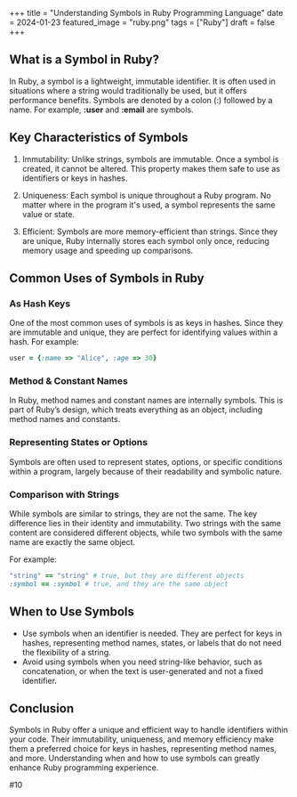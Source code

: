 +++
title = "Understanding Symbols in Ruby Programming Language"
date = 2024-01-23
featured_image = "ruby.png"
tags = ["Ruby"]
draft = false
+++


## What is a Symbol in Ruby?

In Ruby, a symbol is a lightweight, immutable identifier. It is often used in situations where a string would traditionally be used, but it offers performance benefits. Symbols are denoted by a colon (:) followed by a name. For example, **:user** and **:email** are symbols.

## Key Characteristics of Symbols

1. Immutability: Unlike strings, symbols are immutable. Once a symbol is created, it cannot be altered. This property makes them safe to use as identifiers or keys in hashes.

2. Uniqueness: Each symbol is unique throughout a Ruby program. No matter where in the program it's used, a symbol represents the same value or state.

3. Efficient: Symbols are more memory-efficient than strings. Since they are unique, Ruby internally stores each symbol only once, reducing memory usage and speeding up comparisons.

## Common Uses of Symbols in Ruby

### As Hash Keys

One of the most common uses of symbols is as keys in hashes. Since they are immutable and unique, they are perfect for identifying values within a hash. For example:

```ruby
user = {:name => "Alice", :age => 30}
```

### Method & Constant Names

In Ruby, method names and constant names are internally symbols. This is part of Ruby’s design, which treats everything as an object, including method names and constants.

### Representing States or Options

Symbols are often used to represent states, options, or specific conditions within a program, largely because of their readability and symbolic nature.

### Comparison with Strings

While symbols are similar to strings, they are not the same. The key difference lies in their identity and immutability. Two strings with the same content are considered different objects, while two symbols with the same name are exactly the same object.

For example:

```ruby
"string" == "string" # true, but they are different objects
:symbol == :symbol # true, and they are the same object
```

## When to Use Symbols

- Use symbols when an identifier is needed. They are perfect for keys in hashes, representing method names, states, or labels that do not need the flexibility of a string.
- Avoid using symbols when you need string-like behavior, such as concatenation, or when the text is user-generated and not a fixed identifier.

## Conclusion

Symbols in Ruby offer a unique and efficient way to handle identifiers within your code. Their immutability, uniqueness, and memory efficiency make them a preferred choice for keys in hashes, representing method names, and more. Understanding when and how to use symbols can greatly enhance Ruby programming experience.

#10
